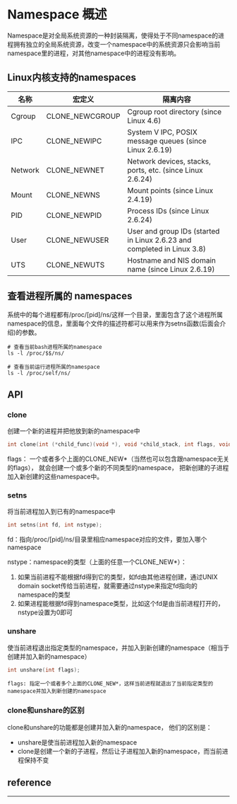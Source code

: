 # Namespace 概述

Namespace是对全局系统资源的一种封装隔离，使得处于不同namespace的进程拥有独立的全局系统资源，改变一个namespace中的系统资源只会影响当前namespace里的进程，对其他namespace中的进程没有影响。



## Linux内核支持的namespaces



| 名称    | 宏定义          | 隔离内容                                                     |
| ------- | --------------- | ------------------------------------------------------------ |
| Cgroup  | CLONE_NEWCGROUP | Cgroup root directory (since Linux 4.6)                      |
| IPC     | CLONE_NEWIPC    | System V IPC, POSIX message queues (since Linux 2.6.19)      |
| Network | CLONE_NEWNET    | Network devices, stacks, ports, etc. (since Linux 2.6.24)    |
| Mount   | CLONE_NEWNS     | Mount points (since Linux 2.4.19)                            |
| PID     | CLONE_NEWPID    | Process IDs (since Linux 2.6.24)                             |
| User    | CLONE_NEWUSER   | User and group IDs (started in Linux 2.6.23 and completed in Linux 3.8) |
| UTS     | CLONE_NEWUTS    | Hostname and NIS domain name (since Linux 2.6.19)            |



## 查看进程所属的 namespaces

系统中的每个进程都有/proc/[pid]/ns/这样一个目录，里面包含了这个进程所属namespace的信息，里面每个文件的描述符都可以用来作为setns函数(后面会介绍)的参数。

```
# 查看当前bash进程所属的namespace
ls -l /proc/$$/ns/

# 查看当前运行进程所属的namespace
ls -l /proc/self/ns/
```



## API

### clone

创建一个新的进程并把他放到新的namespace中

```c
int clone(int (*child_func)(void *), void *child_stack, int flags, void *arg);
```

flags： 一个或者多个上面的CLONE_NEW*（当然也可以包含跟namespace无关的flags）， 就会创建一个或多个新的不同类型的namespace， 把新创建的子进程加入新创建的这些namespace中。



### setns

将当前进程加入到已有的namespace中

```c
int setns(int fd, int nstype);
```

fd：指向/proc/[pid]/ns/目录里相应namespace对应的文件，要加入哪个namespace

nstype：namespace的类型（上面的任意一个CLONE_NEW*）：

1. 如果当前进程不能根据fd得到它的类型，如fd由其他进程创建，通过UNIX domain socket传给当前进程，就需要通过nstype来指定fd指向的namespace的类型
2. 如果进程能根据fd得到namespace类型，比如这个fd是由当前进程打开的，nstype设置为0即可



### unshare

使当前进程退出指定类型的namespace，并加入到新创建的namespace（相当于创建并加入新的namespace）

```c
int unshare(int flags);
```

```
flags: 指定一个或者多个上面的CLONE_NEW*，这样当前进程就退出了当前指定类型的namespace并加入到新创建的namespace
```



### clone和unshare的区别

clone和unshare的功能都是创建并加入新的namespace， 他们的区别是：

- unshare是使当前进程加入新的namespace
- clone是创建一个新的子进程，然后让子进程加入新的namespace，而当前进程保持不变



## reference

---

[1]: <http://man7.org/linux/man-pages/man7/namespaces.7.html>
[2]: <https://lwn.net/Articles/531114/>
[3]: <https://segmentfault.com/a/1190000006908272>